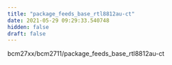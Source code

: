 ```yaml
---
title: "package_feeds_base_rtl8812au-ct"
date: 2021-05-29 09:29:33.540748
hidden: false
draft: false
---
```


bcm27xx/bcm2711/package_feeds_base_rtl8812au-ct

